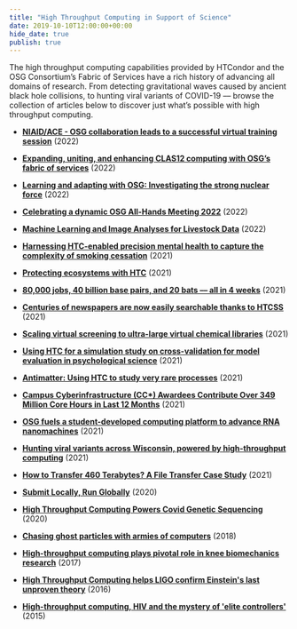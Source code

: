 ```yaml
---
title: "High Throughput Computing in Support of Science"
date: 2019-10-10T12:00:00+00:00
hide_date: true
publish: true
---
```


The high throughput computing capabilities provided by HTCondor and the OSG Consortium’s Fabric of Services have a rich history of advancing all domains of research. From detecting gravitational waves caused by ancient black hole collisions, to hunting viral variants of COVID-19 –– browse the collection of articles below to discover just what’s possible with high throughput computing.

- **[NIAID/ACE - OSG collaboration leads to a successful virtual training session](/news/2022-05-02-NIAID/)** (2022)

- **[Expanding, uniting, and enhancing CLAS12 computing with OSG’s fabric of services](/news/2022-05-02-CLAS12/)** (2022)

- **[Learning and adapting with OSG: Investigating the strong nuclear force](/news/2022-04-25-Natzke/)** (2022)

- **[Celebrating a dynamic OSG All-Hands Meeting 2022](/news/2022-04-11-OSGAHM2022-Summary/)** (2022)

- **[Machine Learning and Image Analyses for Livestock Data](/news/2022-02-22-ML-and-Image-Analyses-for-Livestock-Data/)** (2022)

- **[Harnessing HTC-enabled precision mental health to capture the complexity of smoking cessation](/news/2021-12-16-precision-mental-health/)** (2021)

- **[Protecting ecosystems with HTC](/news/2021-11-09-usgs-invasivespecies/)** (2021)

- **[80,000 jobs, 40 billion base pairs, and 20 bats –– all in 4 weeks](/news/2021-10-26-bat-genomics/)** (2021)

- **[Centuries of newspapers are now easily searchable thanks to HTCSS](/news/2021-10-26-Banq/)** (2021)

- **[Scaling virtual screening to ultra-large virtual chemical libraries](/news/2021-08-19-Spencer-Showcase/)** (2021)

- **[Using HTC for a simulation study on cross-validation for model evaluation in psychological science](/news/2021-08-19-Hannah-Showcase/)** (2021)

- **[Antimatter: Using HTC to study very rare processes](/news/2021-08-19-Anirvan-Showcase/)** (2021)

- **[Campus Cyberinfrastructure (CC*) Awardees Contribute Over 349 Million Core Hours in Last 12 Months](/news/2021-01-15-Using-HTCondor-For-Large-File-Transfer/)** (2021)

- **[OSG fuels a student-developed computing platform to advance RNA nanomachines](/news/2021-08-10-Science-Gateway/)** (2021)

- **[Hunting viral variants across Wisconsin, powered by high-throughput computing](https://morgridge.org/story/hunting-viral-variants-across-wisconsin-powered-by-high-throughput-computing/)** (2021)

- **[How to Transfer 460 Terabytes? A File Transfer Case Study](/news/2021-01-15-Use-HTCondor-To-Transfer-Files/)** (2021)

- **[Submit Locally, Run Globally](/news/2020-12-7-Submit-Locally-Run-Globally/)** (2020)

- **[High Throughput Computing Powers Covid Genetic Sequencing](/news/2020-11-18-High-Throughput-Computing-Powers-Covid-Genetic-Sequencing/)** (2020)

- **[Chasing ghost particles with armies of computers](https://morgridge.org/story/chasing-ghost-particles-with-armies-of-computers/)** (2018)

- **[High-throughput computing plays pivotal role in knee biomechanics research](https://morgridge.org/story/high-throughput-computing-plays-pivotal-role-in-knee-biomechanics-research/)** (2017)

- **[High Throughput Computing helps LIGO confirm Einstein's last unproven theory](https://morgridge.org/story/high-throughput-computing-helps-ligo-confirm-einsteins-last-unproven-theory/)** (2016)

- **[High-throughput computing, HIV and the mystery of 'elite controllers'](https://morgridge.org/story/high-throughput-computing-hiv-and-the-mystery-of-elite-controllers/)** (2015)
  
